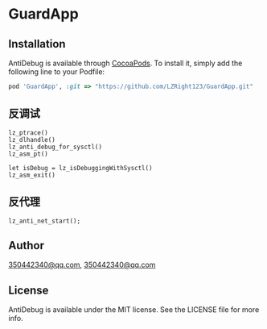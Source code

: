 # GuardApp

## Installation

AntiDebug is available through [CocoaPods](https://cocoapods.org). To install
it, simply add the following line to your Podfile:

```ruby
pod 'GuardApp', :git => "https://github.com/LZRight123/GuardApp.git"
```

## 反调试

```oc
lz_ptrace()
lz_dlhandle()
lz_anti_debug_for_sysctl()
lz_asm_pt()

let isDebug = lz_isDebuggingWithSysctl()
lz_asm_exit()
```

## 反代理

```oc
lz_anti_net_start();
```

## Author

350442340@qq.com, 350442340@qq.com

## License

AntiDebug is available under the MIT license. See the LICENSE file for more info.

